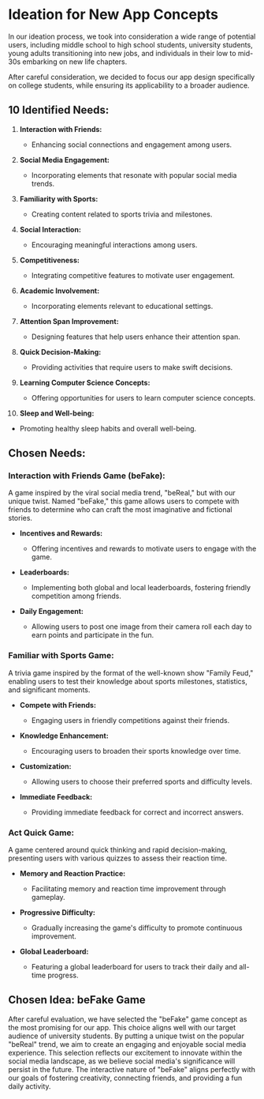 # Ideation for New App Concepts

In our ideation process, we took into consideration a wide range of potential users, including middle school to high school students, university students, young adults transitioning into new jobs, and individuals in their low to mid-30s embarking on new life chapters.

After careful consideration, we decided to focus our app design specifically on college students, while ensuring its applicability to a broader audience.

## 10 Identified Needs:

1. **Interaction with Friends:**
   - Enhancing social connections and engagement among users.

2. **Social Media Engagement:**
   - Incorporating elements that resonate with popular social media trends.

3. **Familiarity with Sports:**
   - Creating content related to sports trivia and milestones.

4. **Social Interaction:**
   - Encouraging meaningful interactions among users.

5. **Competitiveness:**
   - Integrating competitive features to motivate user engagement.

6. **Academic Involvement:**
   - Incorporating elements relevant to educational settings.

7. **Attention Span Improvement:**
   - Designing features that help users enhance their attention span.

8. **Quick Decision-Making:**
   - Providing activities that require users to make swift decisions.

9. **Learning Computer Science Concepts:**
   - Offering opportunities for users to learn computer science concepts.

10. **Sleep and Well-being:**
   - Promoting healthy sleep habits and overall well-being.

## Chosen Needs:

### Interaction with Friends Game (beFake):
A game inspired by the viral social media trend, "beReal," but with our unique twist. Named "beFake," this game allows users to compete with friends to determine who can craft the most imaginative and fictional stories.

- **Incentives and Rewards:**
  - Offering incentives and rewards to motivate users to engage with the game.
  
- **Leaderboards:**
  - Implementing both global and local leaderboards, fostering friendly competition among friends.
  
- **Daily Engagement:**
  - Allowing users to post one image from their camera roll each day to earn points and participate in the fun.

### Familiar with Sports Game:
A trivia game inspired by the format of the well-known show "Family Feud," enabling users to test their knowledge about sports milestones, statistics, and significant moments.

- **Compete with Friends:**
  - Engaging users in friendly competitions against their friends.
  
- **Knowledge Enhancement:**
  - Encouraging users to broaden their sports knowledge over time.
  
- **Customization:**
  - Allowing users to choose their preferred sports and difficulty levels.
  
- **Immediate Feedback:**
  - Providing immediate feedback for correct and incorrect answers.

### Act Quick Game:
A game centered around quick thinking and rapid decision-making, presenting users with various quizzes to assess their reaction time.

- **Memory and Reaction Practice:**
  - Facilitating memory and reaction time improvement through gameplay.
  
- **Progressive Difficulty:**
  - Gradually increasing the game's difficulty to promote continuous improvement.
  
- **Global Leaderboard:**
  - Featuring a global leaderboard for users to track their daily and all-time progress.

## Chosen Idea: beFake Game

After careful evaluation, we have selected the "beFake" game concept as the most promising for our app. This choice aligns well with our target audience of university students. By putting a unique twist on the popular "beReal" trend, we aim to create an engaging and enjoyable social media experience. This selection reflects our excitement to innovate within the social media landscape, as we believe social media's significance will persist in the future. The interactive nature of "beFake" aligns perfectly with our goals of fostering creativity, connecting friends, and providing a fun daily activity.
